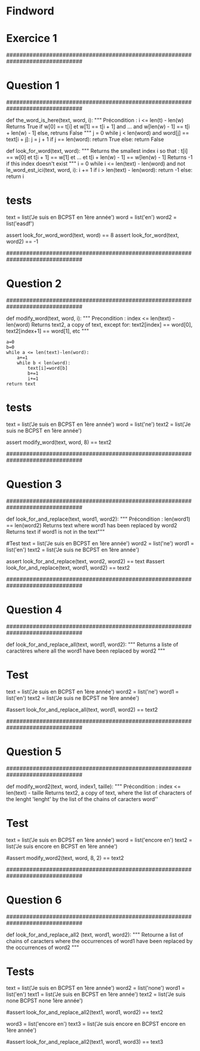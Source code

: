 # Findword

# Exercice 1

###############################################################################
# Question 1
###############################################################################

def the_word_is_here(text, word, i):
    """ Précondition : i <= len(t) - len(w)
        Returns True if w[0] == t[i] et w[1] == t[i + 1] and ... and w[len(w) - 1] == t[i + len(w) - 1]
        else, retruns False
    """
    j = 0
    while j < len(word) and word[j] == text[i + j]:
        j = j + 1
    if j == len(word):
        return True
    else:
        return False






def look_for_word(text, word):
    """ Returns the smallest index i so that :
                     t[i] == w[0] et t[i + 1] == w[1] et ... et t[i + len(w) - 1] == w[len(w) - 1]
        Returns -1 if this index doesn't exist
    """
    i = 0
    while i <= len(text) - len(word) and not le_word_est_ici(text, word, i):
        i += 1
    if i > len(text) - len(word):
        return -1
    else:
        return i

#  tests

text = list('Je suis en BCPST en 1ère année')
word = list('en')
word2 = list('easdf')

assert look_for_word_word(text, word) == 8
assert look_for_word(text, word2) == -1


###############################################################################
# Question 2
###############################################################################

def modify_word(text, word, i):
    """ Precondition : index <= len(text) - len(word)
        Returns text2, a copy of text, except for:
        text2[index] == word[0], text2[index+1] == word[1], etc
    """

    a=0
    b=0
    while a <= len(text)-len(word):
        a+=1
        while b < len(word):
            text[i]=word[b]
            b+=1
            i+=1
    return text



#  tests
text = list('Je suis en BCPST en 1ère année')
word = list('ne')
text2 = list('Je suis ne BCPST en 1ère année')

assert modify_word(text, word, 8) == text2



###############################################################################
# Question 3
###############################################################################


def look_for_and_replace(text, word1, word2):
    """ Précondition : len(word1) == len(word2)
        Returns text where word1 has been replaced by word2
        Returns text if word1 is not in the text"""










#Test
text = list('Je suis en BCPST en 1ère année')
word2 = list('ne')
word1 = list('en')
text2 = list('Je suis ne BCPST en 1ère année')





assert look_for_and_replace(text, word2, word2) == text
#assert look_for_and_replace(text, word1, word2) == text2


###############################################################################
# Question 4
###############################################################################


def look_for_and_replace_all(text, word1, word2):
    """ Returns a liste of caractères where all the word1 have been replaced by word2
    """









# Test

text = list('Je suis en BCPST en 1ère année')
word2 = list('ne')
word1 = list('en')
text2 = list('Je suis ne BCPST ne 1ère année')

#assert look_for_and_replace_all(text, word1, word2) == text2

###############################################################################
# Question 5
###############################################################################


def modify_word2(text, word, index1, taille):
    """ Précondition : index <= len(text) - taille
        Returns text2, a copy of text,
        where the list of characters of the lenght 'lenght' by the list of the chains of caracters word''










# Test

text = list('Je suis en BCPST en 1ère année')
word = list('encore en')
text2 = list('Je suis encore en BCPST en 1ère année')

#assert modify_word2(text, word, 8, 2) == text2


###############################################################################
# Question 6
###############################################################################

def look_for_and_replace_all2 (text, word1, word2):
    """ Retourne a list of chains of caracters where the occurrences of word1
        have been replaced by the occurrences of word2
    """







# Tests
text = list('Je suis en BCPST en 1ère année')
word2 = list('none')
word1 = list('en')
text1 = list('Je suis en BCPST en 1ère année')
text2 = list('Je suis none BCPST none 1ère année')

#assert look_for_and_replace_all2(text1, word1, word2) == text2

word3 = list('encore en')
text3 = list('Je suis encore en BCPST encore en 1ère année')

#assert look_for_and_replace_all2(text1, word1, word3) == text3




